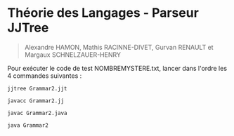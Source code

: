  # Théorie des Langages - Parseur JJTree
 > Alexandre HAMON, Mathis RACINNE-DIVET, Gurvan RENAULT et Margaux SCHNELZAUER-HENRY

Pour exécuter le code de test NOMBREMYSTERE.txt, lancer dans l'ordre les 4 commandes suivantes :

`jjtree Grammar2.jjt`

`javacc Grammar2.jj`

`javac Grammar2.java`

`java Grammar2`
